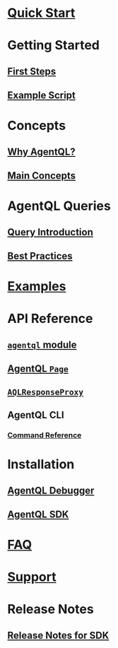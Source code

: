 # [Quick Start](/quick-start)

# Getting Started

## [First Steps](/getting-started/first-steps)

## [Example Script](/getting-started/example-script)

# Concepts

## [Why AgentQL?](/intro/why-agentql)

## [Main Concepts](/intro/main-concepts)

# AgentQL Queries

## [Query Introduction](/agentql-query/query-intro)

## [Best Practices](/agentql-query/best-practices)

# [Examples](/examples)

# API Reference

## [`agentql` module](/api-references/agentql)

## [AgentQL `Page`](/api-references/agentql-page)

## [`AQLResponseProxy`](/api-references/aqlresponse_reference)

## AgentQL CLI

### [Command Reference](/api-references/cli_reference)

# Installation

## [AgentQL Debugger](/installation/chrome-extension-installation)

## [AgentQL SDK](/installation/sdk-installation)

# [FAQ](/faq)

# [Support](/support)

# Release Notes

## [Release Notes for SDK](/release-notes/release-notes-contents)
